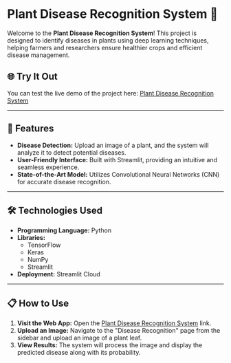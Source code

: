 # Plant Disease Recognition System 🌿

Welcome to the **Plant Disease Recognition System**! This project is designed to identify diseases in plants using deep learning techniques, helping farmers and researchers ensure healthier crops and efficient disease management.

## 🌐 Try It Out
You can test the live demo of the project here: [Plant Disease Recognition System](https://plantdisaseproject-tolga.streamlit.app/)

---

## 🚀 Features
- **Disease Detection:** Upload an image of a plant, and the system will analyze it to detect potential diseases.
- **User-Friendly Interface:** Built with Streamlit, providing an intuitive and seamless experience.
- **State-of-the-Art Model:** Utilizes Convolutional Neural Networks (CNN) for accurate disease recognition.

---

## 🛠️ Technologies Used
- **Programming Language:** Python
- **Libraries:**
  - TensorFlow
  - Keras
  - NumPy
  - Streamlit
- **Deployment:** Streamlit Cloud

---

## 📋 How to Use
1. **Visit the Web App:** Open the [Plant Disease Recognition System](https://plantdisaseproject-tolga.streamlit.app/) link.
2. **Upload an Image:** Navigate to the "Disease Recognition" page from the sidebar and upload an image of a plant leaf.
3. **View Results:** The system will process the image and display the predicted disease along with its probability.
